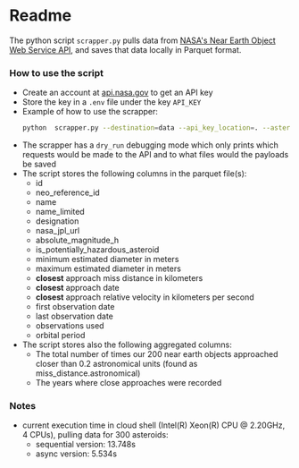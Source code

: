 # Readme

The python script `scrapper.py` pulls data from [NASA's Near Earth Object Web Service API](https://api.nasa.gov), and saves that data locally in Parquet format.

### How to use the script
- Create an account at [api.nasa.gov](https://api.nasa.gov) to get an API key
- Store the key in a `.env` file under the key `API_KEY`
- Example of how to use the scrapper:
    ```bash
    python  scrapper.py --destination=data --api_key_location=. --asteroids=20 --file_batch_size=20 --request_size=20
    ```
- The  scrapper has a `dry_run` debugging mode which  only prints  which requests would be made to the API and to what files would
    the payloads be saved
- The script stores the following columns in the parquet file(s):
    - id
    - neo_reference_id
    - name
    - name_limited
    - designation
    - nasa_jpl_url
    - absolute_magnitude_h
    - is_potentially_hazardous_asteroid
    - minimum estimated diameter in meters
    - maximum estimated diameter in meters
    - **closest** approach miss distance in kilometers
    - **closest** approach date
    - **closest** approach relative velocity in kilometers per second
    - first observation date
    - last observation date
    - observations used
    - orbital period
- The script stores also the following aggregated columns:
    - The total number of times our 200 near earth objects approached closer than 0.2 astronomical units (found as miss_distance.astronomical)
    - The years where close approaches were recorded 


### Notes
* current execution time in cloud shell (Intel(R) Xeon(R) CPU @ 2.20GHz, 4 CPUs), pulling data for 300 asteroids: 
    * sequential version: 13.748s
    * async version: 5.534s